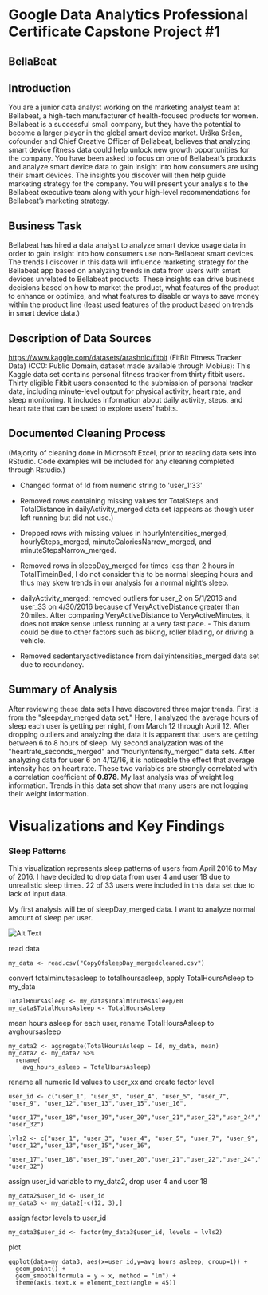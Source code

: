 # Google Data Analytics Professional Certificate Capstone Project #1
## BellaBeat
## Introduction
You are a junior data analyst working on the marketing analyst team at Bellabeat, a high-tech manufacturer of health-focused
products for women. Bellabeat is a successful small company, but they have the potential to become a larger player in the
global smart device market. Urška Sršen, cofounder and Chief Creative Officer of Bellabeat, believes that analyzing smart
device fitness data could help unlock new growth opportunities for the company. You have been asked to focus on one of
Bellabeat’s products and analyze smart device data to gain insight into how consumers are using their smart devices. The
insights you discover will then help guide marketing strategy for the company. You will present your analysis to the Bellabeat
executive team along with your high-level recommendations for Bellabeat’s marketing strategy.

## Business Task
Bellabeat has hired a data analyst to analyze smart device usage data in order to gain insight into how consumers use non-Bellabeat smart devices. The trends I discover in this data will influence marketing strategy for the Bellabeat app based on analyzing trends in data from users with smart devices unrelated to Bellabeat products. These insights can drive business decisions based on how to market the product, what features of the product to enhance or optimize, and what features to disable or ways to save money within the product line (least used features of the product based on trends in smart device data.) 

## Description of Data Sources
https://www.kaggle.com/datasets/arashnic/fitbit (FitBit Fitness Tracker Data) (CC0: Public Domain, dataset made available through Mobius): This Kaggle data set
contains personal fitness tracker from thirty fitbit users. Thirty eligible Fitbit users consented to the submission of
personal tracker data, including minute-level output for physical activity, heart rate, and sleep monitoring. It includes
information about daily activity, steps, and heart rate that can be used to explore users’ habits.

## Documented Cleaning Process

(Majority of cleaning done in Microsoft Excel, prior to reading data sets into RStudio. Code examples will be included for any cleaning completed through Rstudio.)

- Changed format of Id from numeric string to 'user_1:33'

- Removed rows containing missing values for TotalSteps and TotalDistance in dailyActivity_merged data set (appears as though user left running but did not use.)

- Dropped rows with missing values in hourlyIntensities_merged, hourlySteps_merged, minuteCaloriesNarrow_merged, and minuteStepsNarrow_merged.

- Removed rows in sleepDay_merged for times less than 2 hours in TotalTimeinBed, I do not consider this to be normal sleeping hours and thus may skew trends in our analysis for a normal night’s sleep.

- dailyActivity_merged: removed outliers for user_2 on 5/1/2016 and user_33 on 4/30/2016 because of VeryActiveDistance greater than 20miles. After comparing VeryActiveDistance to VeryActiveMinutes, it does not make sense unless running at a very fast pace.
       - This datum could be due to other factors such as biking, roller blading, or driving          a vehicle.

- Removed sedentaryactivedistance from dailyintensities_merged data set due to redundancy.

## Summary of Analysis
After reviewing these data sets I have discovered three major trends. First is from the "sleepday_merged data set." Here, I analyzed the average hours of sleep each user is getting per night, from March 12 through April 12. After dropping outliers and analyzing the data it is apparent that users are getting between 6 to 8 hours of sleep. My second analyzation was of the "heartrate_seconds_merged" and "hourlyntensity_merged" data sets. After analyzing data for user 6 on 4/12/16, it is noticeable the effect that average intensity has on heart rate. These two variables are strongly correlated with a correlation coefficient of **0.878**. My last analysis was of weight log information. Trends in this data set show that many users are not logging their weight information. 

# Visualizations and Key Findings

### Sleep Patterns

This visualization represents sleep patterns of users from April 2016 to May of 2016. I have decided to drop data from user 4 and user 18 due to unrealistic sleep times. 22 of 33 users were included in this data set due to lack of input data.

My first analysis will be of sleepDay_merged data. I want to analyze normal amount of sleep per user.

![Alt Text](/cloud/project/data_visualizations/Avg_hours_asleepFINAL.jpeg)

read data
```{r}
my_data <- read.csv("CopyOfsleepDay_mergedcleaned.csv")
```
convert totalminutesasleep to totalhoursasleep, apply TotalHoursAsleep to my_data
```{r}
TotalHoursAsleep <- my_data$TotalMinutesAsleep/60 
my_data$TotalHoursAsleep <- TotalHoursAsleep
```
mean hours asleep for each user, rename TotalHoursAsleep to avghoursasleep
```{r}
my_data2 <- aggregate(TotalHoursAsleep ~ Id, my_data, mean)
my_data2 <- my_data2 %>% 
  rename(
    avg_hours_asleep = TotalHoursAsleep)
```
rename all numeric Id values to user_xx and create factor level
```{r}
user_id <- c("user_1", "user_3", "user_4", "user_5", "user_7", "user_9", "user_12","user_13","user_15","user_16",
             "user_17","user_18","user_19","user_20","user_21","user_22","user_24","user_25","user_27","user_28","user_30", "user_32")

lvls2 <- c("user_1", "user_3", "user_4", "user_5", "user_7", "user_9", "user_12","user_13","user_15","user_16",
                      "user_17","user_18","user_19","user_20","user_21","user_22","user_24","user_25","user_27","user_28","user_30", "user_32")
```
assign user_id variable to my_data2, drop user 4 and user 18
```{r}
my_data2$user_id <- user_id
my_data3 <- my_data2[-c(12, 3),]
```
assign factor levels to user_id
```{r}
my_data3$user_id <- factor(my_data3$user_id, levels = lvls2)
```
plot
```{r, fig.show='hide'}
ggplot(data=my_data3, aes(x=user_id,y=avg_hours_asleep, group=1)) +
  geom_point() +
  geom_smooth(formula = y ~ x, method = "lm") +
  theme(axis.text.x = element_text(angle = 45))
```

